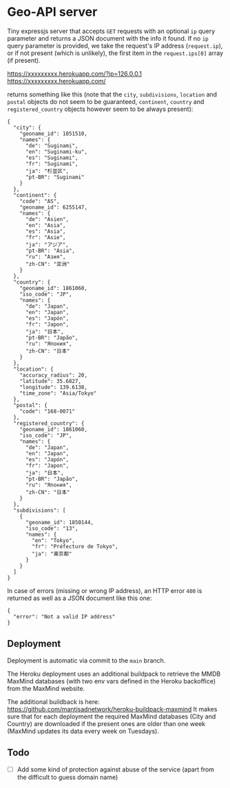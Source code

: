 # Geo-API server

Tiny expressjs server that accepts `GET` requests with an optional `ip` query parameter and returns a JSON document with the info it found. If no `ip` query parameter is provided, we take the request's IP address (`request.ip`), or if not present (which is unlikely), the first item in the `request.ips[0]` array (if present).

https://xxxxxxxxx.herokuapp.com/?ip=126.0.0.1
https://xxxxxxxxx.herokuapp.com/

returns something like this (note that the `city`, `subdivisions`, `location` and `postal` objects do not seem to be guaranteed, `continent`, `country` and `registered_country` objects however seem to be always present):

```
{
  "city": {
    "geoname_id": 1851510,
    "names": {
      "de": "Suginami",
      "en": "Suginami-ku",
      "es": "Suginami",
      "fr": "Suginami",
      "ja": "杉並区",
      "pt-BR": "Suginami"
    }
  },
  "continent": {
    "code": "AS",
    "geoname_id": 6255147,
    "names": {
      "de": "Asien",
      "en": "Asia",
      "es": "Asia",
      "fr": "Asie",
      "ja": "アジア",
      "pt-BR": "Ásia",
      "ru": "Азия",
      "zh-CN": "亚洲"
    }
  },
  "country": {
    "geoname_id": 1861060,
    "iso_code": "JP",
    "names": {
      "de": "Japan",
      "en": "Japan",
      "es": "Japón",
      "fr": "Japon",
      "ja": "日本",
      "pt-BR": "Japão",
      "ru": "Япония",
      "zh-CN": "日本"
    }
  },
  "location": {
    "accuracy_radius": 20,
    "latitude": 35.6827,
    "longitude": 139.6138,
    "time_zone": "Asia/Tokyo"
  },
  "postal": {
    "code": "168-0071"
  },
  "registered_country": {
    "geoname_id": 1861060,
    "iso_code": "JP",
    "names": {
      "de": "Japan",
      "en": "Japan",
      "es": "Japón",
      "fr": "Japon",
      "ja": "日本",
      "pt-BR": "Japão",
      "ru": "Япония",
      "zh-CN": "日本"
    }
  },
  "subdivisions": [
    {
      "geoname_id": 1850144,
      "iso_code": "13",
      "names": {
        "en": "Tokyo",
        "fr": "Préfecture de Tokyo",
        "ja": "東京都"
      }
    }
  ]
}
```

In case of errors (missing or wrong IP address), an HTTP error `400` is returned as well as a JSON document like this one:

```
{
  "error": "Not a valid IP address"
}
```

## Deployment

Deployment is automatic via commit to the `main` branch.

The Heroku deployment uses an additional buildpack to retrieve the MMDB MaxMind databases (with two env vars defined in the Heroku backoffice) from the MaxMind website.

The additional buildback is here: https://github.com/mantisadnetwork/heroku-buildpack-maxmind It makes sure that for each deployment the required MaxMind databases (City and Country) are downloaded if the present ones are older than one week (MaxMind updates its data every week on Tuesdays).

## Todo

- [ ] Add some kind of protection against abuse of the service (apart from the difficult to guess domain name)
